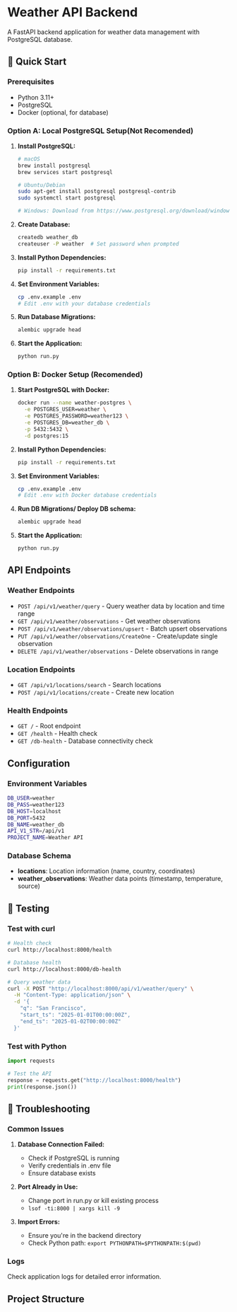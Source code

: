 # Weather API Backend

A FastAPI backend application for weather data management with PostgreSQL database.

## 🚀 Quick Start

### Prerequisites

- Python 3.11+
- PostgreSQL
- Docker (optional, for database)

### Option A: Local PostgreSQL Setup(Not Recomended)

1. **Install PostgreSQL:**

   ```bash
   # macOS
   brew install postgresql
   brew services start postgresql

   # Ubuntu/Debian
   sudo apt-get install postgresql postgresql-contrib
   sudo systemctl start postgresql

   # Windows: Download from https://www.postgresql.org/download/windows/
   ```

2. **Create Database:**

   ```bash
   createdb weather_db
   createuser -P weather  # Set password when prompted
   ```

3. **Install Python Dependencies:**

   ```bash
   pip install -r requirements.txt
   ```

4. **Set Environment Variables:**

   ```bash
   cp .env.example .env
   # Edit .env with your database credentials
   ```

5. **Run Database Migrations:**

   ```bash
   alembic upgrade head
   ```

6. **Start the Application:**
   ```bash
   python run.py
   ```

### Option B: Docker Setup (Recomended)

1. **Start PostgreSQL with Docker:**

   ```bash
   docker run --name weather-postgres \
     -e POSTGRES_USER=weather \
     -e POSTGRES_PASSWORD=weather123 \
     -e POSTGRES_DB=weather_db \
     -p 5432:5432 \
     -d postgres:15
   ```

2. **Install Python Dependencies:**

   ```bash
   pip install -r requirements.txt
   ```

3. **Set Environment Variables:**

   ```bash
   cp .env.example .env
   # Edit .env with Docker database credentials
   ```

4. **Run DB Migrations/ Deploy DB schema:**

   ```bash
   alembic upgrade head
   ```

5. **Start the Application:**
   ```bash
   python run.py
   ```

## API Endpoints

### Weather Endpoints

- `POST /api/v1/weather/query` - Query weather data by location and time range
- `GET /api/v1/weather/observations` - Get weather observations
- `POST /api/v1/weather/observations/upsert` - Batch upsert observations
- `PUT /api/v1/weather/observations/CreateOne` - Create/update single observation
- `DELETE /api/v1/weather/observations` - Delete observations in range

### Location Endpoints

- `GET /api/v1/locations/search` - Search locations
- `POST /api/v1/locations/create` - Create new location

### Health Endpoints

- `GET /` - Root endpoint
- `GET /health` - Health check
- `GET /db-health` - Database connectivity check

## Configuration

### Environment Variables

```bash
DB_USER=weather
DB_PASS=weather123
DB_HOST=localhost
DB_PORT=5432
DB_NAME=weather_db
API_V1_STR=/api/v1
PROJECT_NAME=Weather API
```

### Database Schema

- **locations**: Location information (name, country, coordinates)
- **weather_observations**: Weather data points (timestamp, temperature, source)

## 🧪 Testing

### Test with curl

```bash
# Health check
curl http://localhost:8000/health

# Database health
curl http://localhost:8000/db-health

# Query weather data
curl -X POST "http://localhost:8000/api/v1/weather/query" \
  -H "Content-Type: application/json" \
  -d '{
    "q": "San Francisco",
    "start_ts": "2025-01-01T00:00:00Z",
    "end_ts": "2025-01-02T00:00:00Z"
  }'
```

### Test with Python

```python
import requests

# Test the API
response = requests.get("http://localhost:8000/health")
print(response.json())
```

## 🐛 Troubleshooting

### Common Issues

1. **Database Connection Failed:**

   - Check if PostgreSQL is running
   - Verify credentials in .env file
   - Ensure database exists

2. **Port Already in Use:**

   - Change port in run.py or kill existing process
   - `lsof -ti:8000 | xargs kill -9`

3. **Import Errors:**
   - Ensure you're in the backend directory
   - Check Python path: `export PYTHONPATH=$PYTHONPATH:$(pwd)`

### Logs

Check application logs for detailed error information.

## Project Structure

